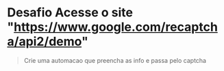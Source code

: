 # Desafio Acesse o site "https://www.google.com/recaptcha/api2/demo"


> Crie uma automacao que preencha as info e passa pelo captcha